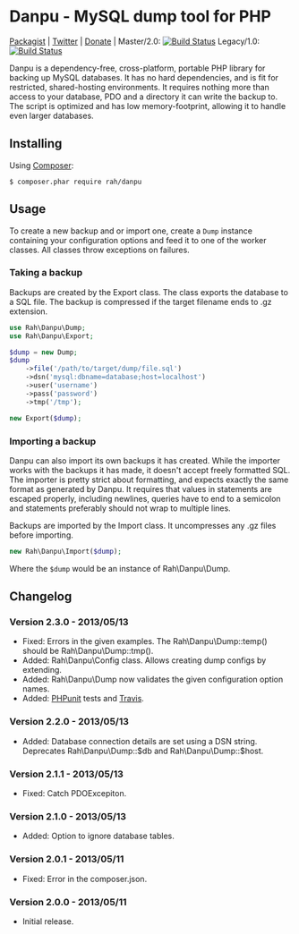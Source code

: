 Danpu - MySQL dump tool for PHP
=========

[Packagist](https://packagist.org/packages/rah/danpu) | [Twitter](http://twitter.com/gocom) | [Donate](http://rahforum.biz/donate/danpu) | Master/2.0: [![Build Status](https://travis-ci.org/gocom/danpu.png?branch=master)](https://travis-ci.org/gocom/danpu) Legacy/1.0: [![Build Status](https://travis-ci.org/gocom/danpu.png?branch=1.0)](https://travis-ci.org/gocom/danpu)

Danpu is a dependency-free, cross-platform, portable PHP library for backing up MySQL databases. It has no hard dependencies, and is fit for restricted, shared-hosting environments. It requires nothing more than access to your database, PDO and a directory it can write the backup to. The script is optimized and has low memory-footprint, allowing it to handle even larger databases.

Installing
---------

Using [Composer](http://getcomposer.org):

    $ composer.phar require rah/danpu

Usage
---------

To create a new backup and or import one, create a ```Dump``` instance containing your configuration options and feed it to one of the worker classes. All classes throw exceptions on failures.

### Taking a backup

Backups are created by the Export class. The class exports the database to a SQL file. The backup is compressed if the target filename ends to .gz extension.

```php
use Rah\Danpu\Dump;
use Rah\Danpu\Export;

$dump = new Dump;
$dump
    ->file('/path/to/target/dump/file.sql')
    ->dsn('mysql:dbname=database;host=localhost')
    ->user('username')
    ->pass('password')
    ->tmp('/tmp');

new Export($dump);
```

### Importing a backup

Danpu can also import its own backups it has created. While the importer works with the backups it has made, it doesn't accept freely formatted SQL. The importer is pretty strict about formatting, and expects exactly the same format as generated by Danpu. It requires that values in statements are escaped properly, including newlines, queries have to end to a semicolon and statements preferably should not wrap to multiple lines.

Backups are imported by the Import class. It uncompresses any .gz files before importing.

```php
new Rah\Danpu\Import($dump);
```

Where the ```$dump``` would be an instance of Rah\Danpu\Dump.

Changelog
---------

### Version 2.3.0 - 2013/05/13

* Fixed: Errors in the given examples. The Rah\Danpu\Dump::temp() should be Rah\Danpu\Dump::tmp().
* Added: Rah\Danpu\Config class. Allows creating dump configs by extending.
* Added: Rah\Danpu\Dump now validates the given configuration option names.
* Added: [PHPunit](http://phpunit.de) tests and [Travis](https://travis-ci.org/gocom/danpu).

### Version 2.2.0 - 2013/05/13

* Added: Database connection details are set using a DSN string. Deprecates Rah\Danpu\Dump::$db and Rah\Danpu\Dump::$host.

### Version 2.1.1 - 2013/05/13

* Fixed: Catch PDOExcepiton.

### Version 2.1.0 - 2013/05/13

* Added: Option to ignore database tables.

### Version 2.0.1 - 2013/05/11

* Fixed: Error in the composer.json.

### Version 2.0.0 - 2013/05/11

* Initial release.
